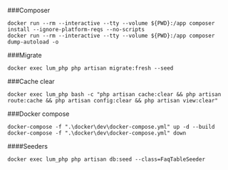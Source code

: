 ###Composer
```shell script
docker run --rm --interactive --tty --volume ${PWD}:/app composer install --ignore-platform-reqs --no-scripts
docker run --rm --interactive --tty --volume ${PWD}:/app composer dump-autoload -o
```

###Migrate
```shell script
docker exec lum_php php artisan migrate:fresh --seed
```

###Cache clear
```shell script
docker exec lum_php bash -c "php artisan cache:clear && php artisan route:cache && php artisan config:clear && php artisan view:clear"
```

###Docker compose
```shell script
docker-compose -f ".\docker\dev\docker-compose.yml" up -d --build
docker-compose -f ".\docker\dev\docker-compose.yml" down
```

####Seeders
```shell script
docker exec lum_php php artisan db:seed --class=FaqTableSeeder
```
